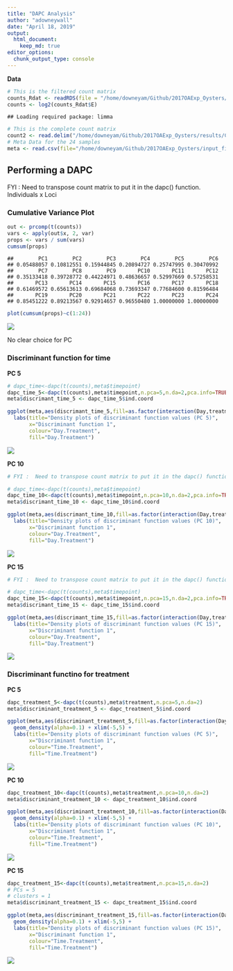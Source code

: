 ```yaml
---
title: "DAPC Analysis"
author: "adowneywall"
date: "April 18, 2019"
output: 
  html_document: 
    keep_md: true
editor_options: 
  chunk_output_type: console
---
```



  
**Data**

```r
# This is the filtered count matrix
counts_Rdat <- readRDS(file = "/home/downeyam/Github/2017OAExp_Oysters/input_files/RNA/Normalized_CountMatrix/Scenario1_normalizedVoom.RData")
counts <- log2(counts_Rdat$E)
```

```
## Loading required package: limma
```

```r
# This is the complete count matrix
count2 <- read.delim("/home/downeyam/Github/2017OAExp_Oysters/results/C_virginica_gene_count_final.txt",header=TRUE,sep="",row.names=1)
# Meta Data for the 24 samples
meta <- read.csv(file="/home/downeyam/Github/2017OAExp_Oysters/input_files/RNA/metadata_cvirginica_rna_meta.txt")
```
  
## Performing a DAPC

FYI :  Need to transpose count matrix to put it in the dapc() function. Individuals x Loci 

### Cumulative Variance Plot

```r
out <- prcomp(t(counts))
vars <- apply(out$x, 2, var)  
props <- vars / sum(vars)
cumsum(props)
```

```
##        PC1        PC2        PC3        PC4        PC5        PC6 
## 0.05488057 0.10812551 0.15944845 0.20894727 0.25747995 0.30470992 
##        PC7        PC8        PC9       PC10       PC11       PC12 
## 0.35133418 0.39728772 0.44224971 0.48636657 0.52997669 0.57258531 
##       PC13       PC14       PC15       PC16       PC17       PC18 
## 0.61469572 0.65613613 0.69684068 0.73693347 0.77684600 0.81596484 
##       PC19       PC20       PC21       PC22       PC23       PC24 
## 0.85451222 0.89213567 0.92914657 0.96550480 1.00000000 1.00000000
```

```r
plot(cumsum(props)~c(1:24))
```

![](04B_CV17_RNA_DAPC_files/figure-html/unnamed-chunk-2-1.png)<!-- -->

No clear choice for PC   
  
### Discriminant function for time  

**PC 5**  

```r
# dapc_time<-dapc(t(counts),meta$timepoint)
dapc_time_5<-dapc(t(counts),meta$timepoint,n.pca=5,n.da=2,pca.info=TRUE)
meta$discrimant_time_5 <- dapc_time_5$ind.coord

ggplot(meta,aes(discrimant_time_5,fill=as.factor(interaction(Day,treatment)),colour=as.factor(interaction(Day,treatment)))) + geom_density(alpha=0.2) + xlim(-5,5) + 
  labs(title="Density plots of discriminant function values (PC 5)",
       x="Discriminant function 1",
       colour="Day.Treatment",
       fill="Day.Treatment")
```

![](04B_CV17_RNA_DAPC_files/figure-html/unnamed-chunk-3-1.png)<!-- -->
  
**PC 10**  

```r
# FYI :  Need to transpose count matrix to put it in the dapc() function. Individuals x Loci 

# dapc_time<-dapc(t(counts),meta$timepoint)
dapc_time_10<-dapc(t(counts),meta$timepoint,n.pca=10,n.da=2,pca.info=TRUE)
meta$discrimant_time_10 <- dapc_time_10$ind.coord

ggplot(meta,aes(discrimant_time_10,fill=as.factor(interaction(Day,treatment)),colour=as.factor(interaction(Day,treatment)))) + geom_density(alpha=0.2) + xlim(-5,5) + 
  labs(title="Density plots of discriminant function values (PC 10)",
       x="Discriminant function 1",
       colour="Day.Treatment",
       fill="Day.Treatment")
```

![](04B_CV17_RNA_DAPC_files/figure-html/unnamed-chunk-4-1.png)<!-- -->
  
**PC 15**  

```r
# FYI :  Need to transpose count matrix to put it in the dapc() function. Individuals x Loci 

# dapc_time<-dapc(t(counts),meta$timepoint)
dapc_time_15<-dapc(t(counts),meta$timepoint,n.pca=15,n.da=2,pca.info=TRUE)
meta$discrimant_time_15 <- dapc_time_15$ind.coord

ggplot(meta,aes(discrimant_time_15,fill=as.factor(interaction(Day,treatment)),colour=as.factor(interaction(Day,treatment)))) + geom_density(alpha=0.2) + xlim(-5,5) + 
  labs(title="Density plots of discriminant function values (PC 15)",
       x="Discriminant function 1",
       colour="Day.Treatment",
       fill="Day.Treatment")
```

![](04B_CV17_RNA_DAPC_files/figure-html/unnamed-chunk-5-1.png)<!-- -->
  
### Discriminant functino for treatment  
  
**PC 5**

```r
dapc_treatment_5<-dapc(t(counts),meta$treatment,n.pca=5,n.da=2)
meta$discriminant_treatment_5 <- dapc_treatment_5$ind.coord

ggplot(meta,aes(discriminant_treatment_5,fill=as.factor(interaction(Day,treatment)),colour=as.factor(interaction(Day,treatment)))) + 
  geom_density(alpha=0.1) + xlim(-5,5) + 
  labs(title="Density plots of discriminant function values (PC 5)",
       x="Discriminant function 1",
       colour="Time.Treatment",
       fill="Time.Treatment")
```

![](04B_CV17_RNA_DAPC_files/figure-html/unnamed-chunk-6-1.png)<!-- -->
  
**PC 10**

```r
dapc_treatment_10<-dapc(t(counts),meta$treatment,n.pca=10,n.da=2)
meta$discriminant_treatment_10 <- dapc_treatment_10$ind.coord

ggplot(meta,aes(discriminant_treatment_10,fill=as.factor(interaction(Day,treatment)),colour=as.factor(interaction(Day,treatment)))) + 
  geom_density(alpha=0.1) + xlim(-5,5) + 
  labs(title="Density plots of discriminant function values (PC 10)",
       x="Discriminant function 1",
       colour="Time.Treatment",
       fill="Time.Treatment")
```

![](04B_CV17_RNA_DAPC_files/figure-html/unnamed-chunk-7-1.png)<!-- -->
  
**PC 15**

```r
dapc_treatment_15<-dapc(t(counts),meta$treatment,n.pca=15,n.da=2)
# PCs = 5
# clusters = 1
meta$discriminant_treatment_15 <- dapc_treatment_15$ind.coord

ggplot(meta,aes(discriminant_treatment_15,fill=as.factor(interaction(Day,treatment)),colour=as.factor(interaction(Day,treatment)))) + 
  geom_density(alpha=0.1) + xlim(-5,5) + 
  labs(title="Density plots of discriminant function values (PC 15)",
       x="Discriminant function 1",
       colour="Time.Treatment",
       fill="Time.Treatment")
```

![](04B_CV17_RNA_DAPC_files/figure-html/unnamed-chunk-8-1.png)<!-- -->
  
